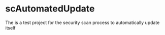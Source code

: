 # scAutomatedUpdate
The is a test project for the security scan process to automatically update itself
